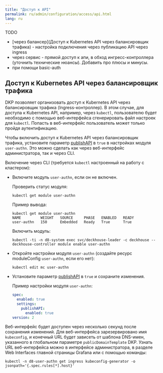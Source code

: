 ```yaml
---
title: "Доступ к API"
permalink: ru/admin/configuration/access/api.html
lang: ru
---
```


TODO
- [через балансер](Доступ к Kubernetes API через балансировщик трафика) - настройка подключения через публикацию API через ingress
- через сервис - прямой доступ к апи, в обход ингресс-контроллера (уточнить технические нюансы). Добавить про плюсы и минусы.
- при помощи basic-auth

## Доступ к Kubernetes API через балансировщик трафика

DKP позволяет организовать доступ к Kubernetes API через балансировщик трафика (Ingress-контроллер). В этом случае, для доступа к Kubernetes API, например, через `kubectl`, пользователю будет необходимо с помощью веб-интерфейса сгенерировать файл настроек для `kubectl`. Попасть в веб-интерфейс пользователь может только пройдя аутентификацию.

Чтобы включить доступ к Kubernetes API через балансировщик трафика, установите параметр [publishAPI](configuration.html#parameters-publishapi) в `true` в настройках модуля `user-authn`. Это можно сделать как через веб-интерфейс администратора, так и через CLI.

Включение через CLI (требуется `kubectl` настроенный на работу с кластером):

- Включите модуль `user-authn`, если он не включен.

  Проверить статус модуля:
  
  ```shell
  kubectl get module user-authn
  ```

  Пример вывода:  

  ```console
  kubectl get module user-authn
  NAME         WEIGHT   SOURCE     PHASE   ENABLED   READY
  user-authn   150      Embedded   Ready   True      True
  ```

  Включить модуль:

  ```shell
  kubectl -ti -n d8-system exec svc/deckhouse-leader -c deckhouse -- deckhouse-controller module enable user-authn
  ```
  
- Откройте настройки модуля `user-authn` (создайте ресурс moduleConfig `user-authn`, если его нет):

  ```shell
  kubectl edit mc user-authn
  ```

- Установите параметр [publishAPI](configuration.html#parameters-publishapi) в `true` и сохраните изменения.

  Пример настройки модуля `user-authn`:

  ```yaml
  spec:
    enabled: true
    settings:
      publishAPI:
        enabled: true
  version: 2  
  ```

Веб-интерфейс будет доступен через несколько секунд после сохранения изменений. Для веб-интерфейса зарезервировано имя `kubeconfig`, и конечный URL будет зависеть от шаблона DNS-имен, указанного в глобальном параметре `publicDomainTemplate` DKP. Узнать URL веб-интерфейса можно в интерфейсе администратора, в разделе Web Interfaces главной страницы Grafana или с помощью команды:

```shell
kubectl -n d8-user-authn get ingress kubeconfig-generator -o jsonpath='{.spec.rules[*].host}'
```
